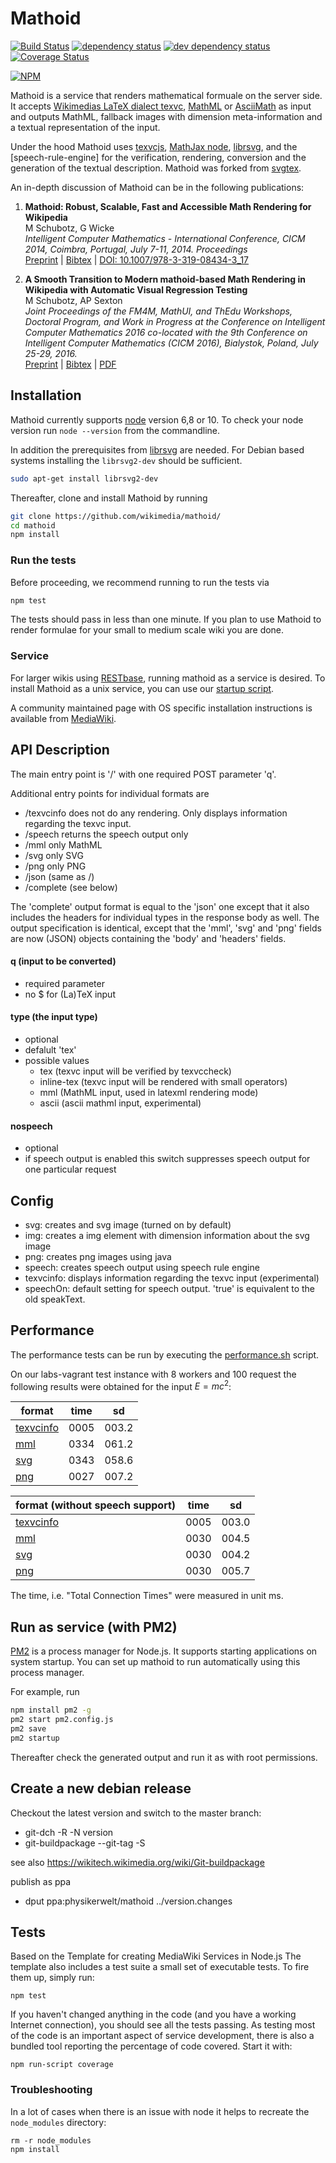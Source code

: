 # Mathoid

[![Build Status][1]][2] [![dependency status][3]][4] [![dev dependency status][5]][6] [![Coverage Status][7]][8]

[![NPM](https://nodei.co/npm/mathoid.png)](https://nodei.co/npm/mathoid/)

Mathoid is a service that renders mathematical formuale on the server side.
It accepts
[Wikimedias LaTeX dialect texvc](https://en.wikipedia.org/wiki/Help:Displaying_a_formula),
[MathML](https://en.wikipedia.org/wiki/MathML) or
[AsciiMath](https://en.wikipedia.org/wiki/AsciiMath) as input and outputs 
MathML, 
fallback images with dimension meta-information and a textual representation of the input.

Under the hood Mathoid uses
[texvcjs](https://github.com/wikimedia/texvcjs),
[MathJax node](https://github.com/mathjax/MathJax-node),
[librsvg](https://github.com/2gis/node-rsvg), and the
[speech-rule-engine] 
 for the verification, rendering, conversion and the generation of the textual description.
Mathoid was forked from [svgtex](https://github.com/agrbin/svgtex).

An in-depth discussion of Mathoid can be in the following publications:

1. __Mathoid: Robust, Scalable, Fast and Accessible Math Rendering for Wikipedia__  
M Schubotz, G Wicke  
_Intelligent Computer Mathematics - International Conference, CICM 2014, Coimbra, Portugal, July 7-11, 2014. Proceedings_  
 [Preprint](https://arxiv.org/pdf/1404.6179.pdf) | [Bibtex](https://dblp.uni-trier.de/rec/bibtex/conf/mkm/SchubotzW14) | [DOI: 10.1007/978-3-319-08434-3_17](http://dx.doi.org/10.1007/978-3-319-08434-3_17)

2. __A Smooth Transition to Modern mathoid-based Math Rendering in Wikipedia with Automatic Visual Regression Testing__  
M Schubotz, AP Sexton  
_Joint Proceedings of the FM4M, MathUI, and ThEdu Workshops, Doctoral Program, and Work in Progress at the Conference on Intelligent Computer Mathematics 2016 co-located with the 9th Conference on Intelligent Computer Mathematics (CICM 2016), Bialystok, Poland, July 25-29, 2016._  
[Preprint](http://pure-oai.bham.ac.uk/ws/files/31196373/Schubotz_Sexton_Smooth_Transition_CEUR_Proceedings.pdf) | [Bibtex](https://dblp.org/rec/bib/conf/cikm/SchubotzS16) | [PDF]( http://ceur-ws.org/Vol-1785/W48.pdf)

## Installation
Mathoid currently supports [node](https://nodejs.org/) version 6,8 or 10. To check your node version run
`node --version` from the commandline. 

In addition the prerequisites from [librsvg](https://www.npmjs.com/package/librsvg#installation) are needed.
For Debian based systems installing the `librsvg2-dev` should be sufficient.
```bash
sudo apt-get install librsvg2-dev
```
Thereafter, clone and install Mathoid by running
```bash
git clone https://github.com/wikimedia/mathoid/
cd mathoid
npm install
```

### Run the tests
Before proceeding, we recommend running to run the tests via
```bash
npm test
```

The tests should pass in less than one minute.
If you plan to use Mathoid to render formulae for your small to medium scale wiki you are done.

### Service
For larger wikis using [RESTbase](https://www.mediawiki.org/wiki/RESTBase), running mathoid as a service is desired.
To install Mathoid as a unix service, you can use our [startup script](scripts/gen-init-scripts.rb).

A community maintained page with OS specific installation instructions is available from [MediaWiki](https://www.mediawiki.org/wiki/Manual:Mathoid).

## API Description

The main entry point is '/' with one required POST parameter 'q'.

Additional entry points for individual formats are
* /texvcinfo does not do any rendering. Only displays information regarding the texvc input.
* /speech returns the speech output only
* /mml only MathML
* /svg only SVG
* /png only PNG
* /json (same as /)
* /complete (see below)

The 'complete' output format is equal to the 'json' one except that it also
includes the headers for individual types in the response body as well. The
output specification is identical, except that the 'mml', 'svg' and 'png' fields
are now (JSON) objects containing the 'body' and 'headers' fields.

#### q (input to be converted)

* required parameter
* no $ for (La)TeX input

#### type (the input type)
* optional
* defalult 'tex'
* possible values
  * tex (texvc input will be verified by texvccheck)
  * inline-tex (texvc input will be rendered with small operators)
  * mml (MathML input, used in latexml rendering mode)
  * ascii (ascii mathml input, experimental)

#### nospeech
* optional
* if speech output is enabled this switch suppresses speech output for one particular request

## Config
* svg: creates and svg image (turned on by default)
* img: creates a img element with dimension information about the svg image
* png: creates png images using java
* speech: creates speech output using speech rule engine
* texvcinfo: displays information regarding the texvc input (experimental)
* speechOn: default setting for speech output. 'true' is equivalent to the old speakText.

## Performance
The performance tests can be run by executing the [performance.sh](scripts/performance.sh) script.

On our labs-vagrant test instance with 8 workers and 100 request the following results were obtained
for the input $E = m c^2$:

|format                                      |time|    sd|
|--------------------------------------------|----|------|
| [texvcinfo](doc/test_results/performance_texvcinfo.txt) |0005|003.2|
| [mml](doc/test_results/performance_mml.txt)             |0334|061.2|
| [svg](doc/test_results/performance_svg.txt)             |0343|058.6|
| [png](doc/test_results/performance_png.txt)             |0027|007.2|

|format (without speech support)               |time|    sd|
|----------------------------------------------|----|------|
| [texvcinfo](doc/test_results/ns/performance_texvcinfo.txt) |0005|003.0|
| [mml](doc/test_results/ns/performance_mml.txt)             |0030|004.5|
| [svg](doc/test_results/ns/performance_svg.txt)             |0030|004.2|
| [png](doc/test_results/ns/performance_png.txt)             |0030|005.7|
The time, i.e. "Total Connection Times" were measured in unit ms.

## Run as service (with PM2)

[PM2](http://pm2.keymetrics.io/) is a process manager for Node.js. It supports starting applications
on system startup. You can set up mathoid to run automatically using this process manager.

For example, run
```bash
npm install pm2 -g
pm2 start pm2.config.js
pm2 save
pm2 startup
```
Thereafter check the generated output and run it as with root permissions.

## Create a new debian release

Checkout the latest version and switch to the master branch:
* git-dch -R -N version
* git-buildpackage --git-tag -S

see also https://wikitech.wikimedia.org/wiki/Git-buildpackage

publish as ppa
* dput ppa:physikerwelt/mathoid ../version.changes

## Tests
Based on the Template for creating MediaWiki Services in Node.js
The template also includes a test suite a small set of executable tests. To fire
them up, simply run:

```
npm test
```

If you haven't changed anything in the code (and you have a working Internet
connection), you should see all the tests passing. As testing most of the code
is an important aspect of service development, there is also a bundled tool
reporting the percentage of code covered. Start it with:

```
npm run-script coverage
```

### Troubleshooting

In a lot of cases when there is an issue with node it helps to recreate the
`node_modules` directory:

```
rm -r node_modules
npm install
```

[1]: https://travis-ci.org/wikimedia/mathoid.svg
[2]: https://travis-ci.org/wikimedia/mathoid
[3]: https://david-dm.org/wikimedia/mathoid.svg
[4]: https://david-dm.org/wikimedia/mathoid
[5]: https://david-dm.org/wikimedia/mathoid/dev-status.svg
[6]: https://david-dm.org/wikimedia/mathoid#info=devDependencies
[7]: https://img.shields.io/coveralls/wikimedia/mathoid.svg
[8]: https://coveralls.io/r/wikimedia/mathoid
